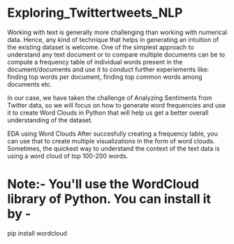 # Exploring_Twittertweets_NLP

Working with text is generally more challenging than working with numerical data. Hence, any kind of technique that helps in generating an intuition of the existing dataset is welcome. One of the simplest approach to understand any text document or to compare multiple documents can be to compute a frequency table of individual words present in the document/documents and use it to conduct further experiements like: finding top words per document, finding top common words among documents etc.

In our case, we have taken the challenge of Analyzing Sentiments from Twitter data, so we will focus on how to generate word frequencies and use it to create Word Clouds in Python that will help us get a better overall understanding of the dataset.

 EDA using Word Clouds
After succesfully creating a frequency table, you can use that to create multiple visualizations in the form of word clouds. Sometimes, the quickest way to understand the context of the text data is using a word cloud of top 100-200 words. 

# Note:- You'll use the WordCloud library of Python. You can install it by - 
pip install wordcloud

